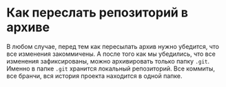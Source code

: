 # Как переслать репозиторий в архиве

В любом случае, перед тем как пересылать архив нужно убедится, что все изменения закоммичены.
А после того как мы убедились, что все изменения зафиксированы, можно архивировать только папку `.git`.
Именно в папке `.git` хранится локальный репозиторий. Все коммиты, все бранчи, вся история проекта находится в одной папке.
